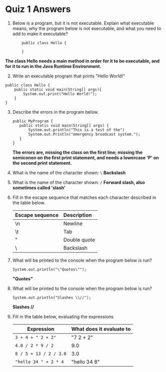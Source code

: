 # Quiz 1 Answers

1. Below is a program, but it is not executable. Explain what executable means, why the program below is not executable, and what you need to add to make it executable?
    ```
        public class Hello {

        }
    ```
__The class Hello needs a main method in order for it to be executable, and for it to run in the Java Runtime Environment.__

2. Write an executable program that prints "Hello World!"
```
public class Hello {
    public static void main(String[] args){
        System.out.print("Hello World!");
    }
}
```
3. Describe the errors in the program below.
    ```
    public MyProgram {
       public static void main(String[] args) {
           System.out.println("This is a test of the")
           System.out.Println("emergency broadcast system.");
       }
   }
   ```
   __The errors are, missing the class on the first line; missing the semiconon on the first print statement, and needs a lowercase 'P' on the second print statement.__

4. What is the name of the character shown: `\`
__Backslash__

5. What is the name of the character shown: `/`
__Forward slash, also sometimes called 'slash'__

6. Fill in the escape sequence that matches each character described in the table below.

    | Escape sequence   | Description      |
    | -------------------- | :-------------------- |
    |  \n                     | Newline            |
    |  \t                     | Tab                |
    |  \"                     | Double quote       |
    |  \\                     | Backslash          |
    
7. What will be printed to the console when the program below is run?

    `System.out.println("\"Quotes\"");`
    
    __"Quotes"__
8. What will be printed to the console when the program below is run?

    `System.out.println("Slashes \\//");`
    
    __Slashes \//__
9. Fill in the table below, evaluating the expressions

    | Expression                 | What does it evaluate to   |
    |-----------------------------  | :----------------------------- |
    | `3 + 4 + " 2 + 2"`             | "7 2 + 2"                     |
    | `4.0 / 2 * 9 / 2`              | 9.0                           |
    | `8 / 5 + 13 / 2 / 3.0`         | 3.0                           |
    | `"hello 34 " + 2 * 4`          | "hello 34 8"                  |
    

